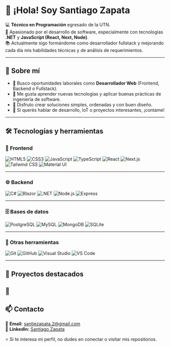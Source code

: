 # 👋 ¡Hola! Soy Santiago Zapata  

💻 **Técnico en Programación** egresado de la UTN.  
🚀 Apasionado por el desarrollo de software, especialmente con tecnologías **.NET** y **JavaScript (React, Next, Node)**.  
📚 Actualmente sigo formándome como desarrollador fullstack y mejorando cada día mis habilidades técnicas y de análisis de requerimientos.  

---

## 🧠 Sobre mí  
- 🎯 Busco oportunidades laborales como **Desarrollador Web** (Frontend, Backend o Fullstack).  
- 🌱 Me gusta aprender nuevas tecnologías y aplicar buenas prácticas de ingeniería de software.  
- 🧩 Disfruto crear soluciones simples, ordenadas y con buen diseño.  
- 💬 Si querés hablar de desarrollo, IoT o proyectos interesantes, ¡contame!  

---

## 🛠️ Tecnologías y herramientas

### 🎨 **Frontend**
![HTML5](https://img.shields.io/badge/HTML5-E34F26?style=for-the-badge&logo=html5&logoColor=white)
![CSS3](https://img.shields.io/badge/CSS3-1572B6?style=for-the-badge&logo=css3&logoColor=white)
![JavaScript](https://img.shields.io/badge/JavaScript-F7DF1E?style=for-the-badge&logo=javascript&logoColor=black)
![TypeScript](https://img.shields.io/badge/TypeScript-3178C6?style=for-the-badge&logo=typescript&logoColor=white)
![React](https://img.shields.io/badge/React-20232A?style=for-the-badge&logo=react&logoColor=61DAFB)
![Next.js](https://img.shields.io/badge/Next.js-000000?style=for-the-badge&logo=nextdotjs&logoColor=white)
![Tailwind CSS](https://img.shields.io/badge/Tailwind_CSS-38B2AC?style=for-the-badge&logo=tailwind-css&logoColor=white)
![Material UI](https://img.shields.io/badge/Material_UI-007FFF?style=for-the-badge&logo=mui&logoColor=white)

---

### ⚙️ **Backend**
![C#](https://img.shields.io/badge/C%23-239120?style=for-the-badge&logo=csharp&logoColor=white)
![Blazor](https://img.shields.io/badge/Blazor-512BD4?style=for-the-badge&logo=blazor&logoColor=white)
![.NET](https://img.shields.io/badge/.NET-512BD4?style=for-the-badge&logo=dotnet&logoColor=white)
![Node.js](https://img.shields.io/badge/Node.js-339933?style=for-the-badge&logo=nodedotjs&logoColor=white)
![Express](https://img.shields.io/badge/Express-000000?style=for-the-badge&logo=express&logoColor=white)

---

### 🗄️ **Bases de datos**
![PostgreSQL](https://img.shields.io/badge/PostgreSQL-4169E1?style=for-the-badge&logo=postgresql&logoColor=white)
![MySQL](https://img.shields.io/badge/MySQL-4479A1?style=for-the-badge&logo=mysql&logoColor=white)
![MongoDB](https://img.shields.io/badge/MongoDB-47A248?style=for-the-badge&logo=mongodb&logoColor=white)
![SQLite](https://img.shields.io/badge/SQLite-003B57?style=for-the-badge&logo=sqlite&logoColor=white)

---

### 🧰 Otras herramientas
![Git](https://img.shields.io/badge/Git-F05033?style=for-the-badge&logo=git&logoColor=white)
![GitHub](https://img.shields.io/badge/GitHub-181717?style=for-the-badge&logo=github&logoColor=white)
![Visual Studio](https://img.shields.io/badge/Visual%20Studio-5C2D91?style=for-the-badge&logo=visualstudio&logoColor=white)
![VS Code](https://img.shields.io/badge/VS%20Code-0078D4?style=for-the-badge&logo=visualstudiocode&logoColor=white)

---

## 📂 Proyectos destacados
📌 
---

## 📫 Contacto

📧 **Email:** [santiezapata.2@gmail.com](mailto:santiezapata.2@gmail.com)  
💼 **LinkedIn:** [Santiago Zapata](www.linkedin.com/in/santiago-zapata-286a85263)  


⭐ Si te interesa mi perfil, no dudes en conectar o visitar mis repositorios.

